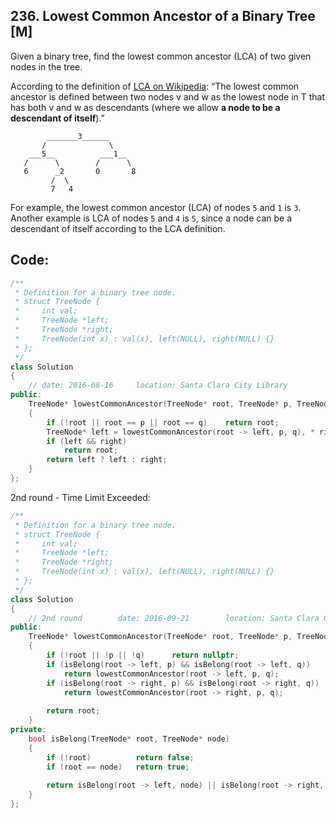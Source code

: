 ## 236. Lowest Common Ancestor of a Binary Tree [M]
Given a binary tree, find the lowest common ancestor (LCA) of two given nodes in the tree.

According to the definition of [LCA on Wikipedia](https://en.wikipedia.org/wiki/Lowest_common_ancestor): “The lowest common ancestor is defined between two nodes v and w as the lowest node in T that has both v and w as descendants (where we allow **a node to be a descendant of itself**).”
```
        _______3______
       /              \
    ___5__          ___1__
   /      \        /      \
   6      _2       0       8
         /  \
         7   4
```
For example, the lowest common ancestor (LCA) of nodes `5` and `1` is `3`. Another example is LCA of nodes `5` and `4` is `5`, since a node can be a descendant of itself according to the LCA definition.

## Code:
```c++
/**
 * Definition for a binary tree node.
 * struct TreeNode {
 *     int val;
 *     TreeNode *left;
 *     TreeNode *right;
 *     TreeNode(int x) : val(x), left(NULL), right(NULL) {}
 * };
 */
class Solution 
{
    // date: 2016-08-16     location: Santa Clara City Library
public:
    TreeNode* lowestCommonAncestor(TreeNode* root, TreeNode* p, TreeNode* q) 
    {
        if (!root || root == p || root == q)    return root;
        TreeNode* left = lowestCommonAncestor(root -> left, p, q), * right = lowestCommonAncestor(root -> right, p, q);
        if (left && right)
            return root;
        return left ? left : right;
    }
};
```

2nd round - Time Limit Exceeded:
```c++
/**
 * Definition for a binary tree node.
 * struct TreeNode {
 *     int val;
 *     TreeNode *left;
 *     TreeNode *right;
 *     TreeNode(int x) : val(x), left(NULL), right(NULL) {}
 * };
 */
class Solution 
{
    // 2nd round        date: 2016-09-21        location: Santa Clara Centeral Park
public:
    TreeNode* lowestCommonAncestor(TreeNode* root, TreeNode* p, TreeNode* q) 
    {
        if (!root || !p || !q)      return nullptr;
        if (isBelong(root -> left, p) && isBelong(root -> left, q))     
            return lowestCommonAncestor(root -> left, p, q);        
        if (isBelong(root -> right, p) && isBelong(root -> right, q))     
            return lowestCommonAncestor(root -> right, p, q);
        
        return root;
    }
private:
    bool isBelong(TreeNode* root, TreeNode* node)
    {
        if (!root)          return false;
        if (root == node)   return true;
        
        return isBelong(root -> left, node) || isBelong(root -> right, node);
    }
};
```
